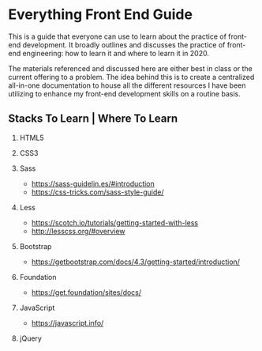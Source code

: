 # Everything Front End Guide
This is a guide that everyone can use to learn about the practice of front-end development. It broadly outlines and discusses the practice of front-end engineering: how to learn it and where to learn it in 2020.

The materials referenced and discussed here are either best in class or the current offering to a problem. The idea behind this is to create a centralized all-in-one documentation to house all the different resources I have been utilizing to enhance my front-end development skills on a routine basis.

## Stacks To Learn | Where To Learn

1. HTML5
2. CSS3
3. Sass
   - https://sass-guidelin.es/#introduction
   - https://css-tricks.com/sass-style-guide/
4. Less
   - https://scotch.io/tutorials/getting-started-with-less
   - http://lesscss.org/#overview
5. Bootstrap
   - https://getbootstrap.com/docs/4.3/getting-started/introduction/
6. Foundation
   - https://get.foundation/sites/docs/
7. JavaScript
   - https://javascript.info/

8. jQuery
